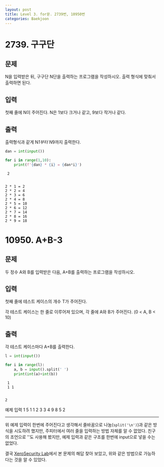 ```yaml
---
layout: post
title: Level 3. for문. 2739번, 10950번
categories: Baekjoon
---
```


# 2739. 구구단

## 문제
N을 입력받은 뒤, 구구단 N단을 출력하는 프로그램을 작성하시오. 출력 형식에 맞춰서 출력하면 된다.

## 입력
첫째 줄에 N이 주어진다. N은 1보다 크거나 같고, 9보다 작거나 같다.

## 출력
출력형식과 같게 N*1부터 N*9까지 출력한다.


```python
dan = int(input())

for i in range(1,10):
    print(f'{dan} * {i} = {dan*i}')
```

     2


    2 * 1 = 2
    2 * 2 = 4
    2 * 3 = 6
    2 * 4 = 8
    2 * 5 = 10
    2 * 6 = 12
    2 * 7 = 14
    2 * 8 = 16
    2 * 9 = 18


# 10950. A+B-3

## 문제
두 정수 A와 B를 입력받은 다음, A+B를 출력하는 프로그램을 작성하시오.

## 입력
첫째 줄에 테스트 케이스의 개수 T가 주어진다.

각 테스트 케이스는 한 줄로 이루어져 있으며, 각 줄에 A와 B가 주어진다. (0 < A, B < 10)

## 출력
각 테스트 케이스마다 A+B를 출력한다.


```python
l = int(input())

for i in range(l):
    a, b = input().split(' ')
    print(int(a)+int(b))
```

     1
     1 1


    2


예제 입력 1
5
1 1
2 3
3 4
9 8
5 2

---

위 예제 입력이 한번에 주어진다고 생각해서 줄바꿈으로 나눔(`split('\n')`)과 같은 방식을 시도하려 했지만, 주피터에서 여러 줄을 입력하는 방법 자체를 알 수 없었다. 친구의 조언으로 '\'도 사용해 봤지만, 예제 입력과 같은 구조를 한번에 input으로 넣을 수는 없었다.

결국 [XeroSecurity Lab](https://xeros.dev/98)에서 본 문제의 해답 찾아 보았고, 위와 같은 방법으로 가능하다는 것을 알 수 있었다.


```python

```
